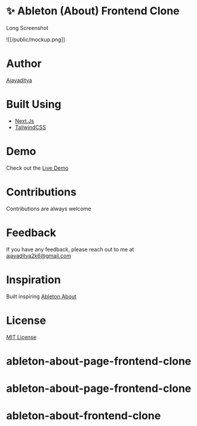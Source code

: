 # ✨ Ableton (About) Frontend Clone

Long Screenshot

![[/public/mockup.png]]

# Author

[Ajayaditya](https://github.com/Ajayaditya06)

# Built Using

- [Next.Js](https://nextjs.org/)
- [TailwindCSS](https://tailwindcss.com/)

# Demo

Check out the [Live Demo](ableton-about-frontend-clone.netlify.app)

# Contributions

Contributions are always welcome

# Feedback

If you have any feedback, please reach out to me at [ajayaditya2k6@gmail.com](ajayaditya2k6@gmail.com)

# Inspiration

Built inspiring [Ableton About](https://www.ableton.com/en/about/)

# License

[MIT License](https://choosealicense.com/licenses/mit/)
# ableton-about-page-frontend-clone
# ableton-about-page-frontend-clone
# ableton-about-frontend-clone
